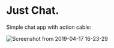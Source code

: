 # Just Chat.

Simple chat app with action cable:

![Screenshot from 2019-04-17 16-23-29](https://user-images.githubusercontent.com/44235041/56291562-25ad1200-612e-11e9-83dd-895c9db6c46d.png)
